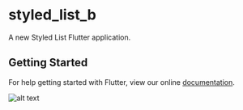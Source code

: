 # styled_list_b

A new Styled List Flutter application.

## Getting Started

For help getting started with Flutter, view our online
[documentation](https://flutter.io/).

![alt text](https://github.com/zmqgithub/custom_list/blob/master/styledlist.gif)
